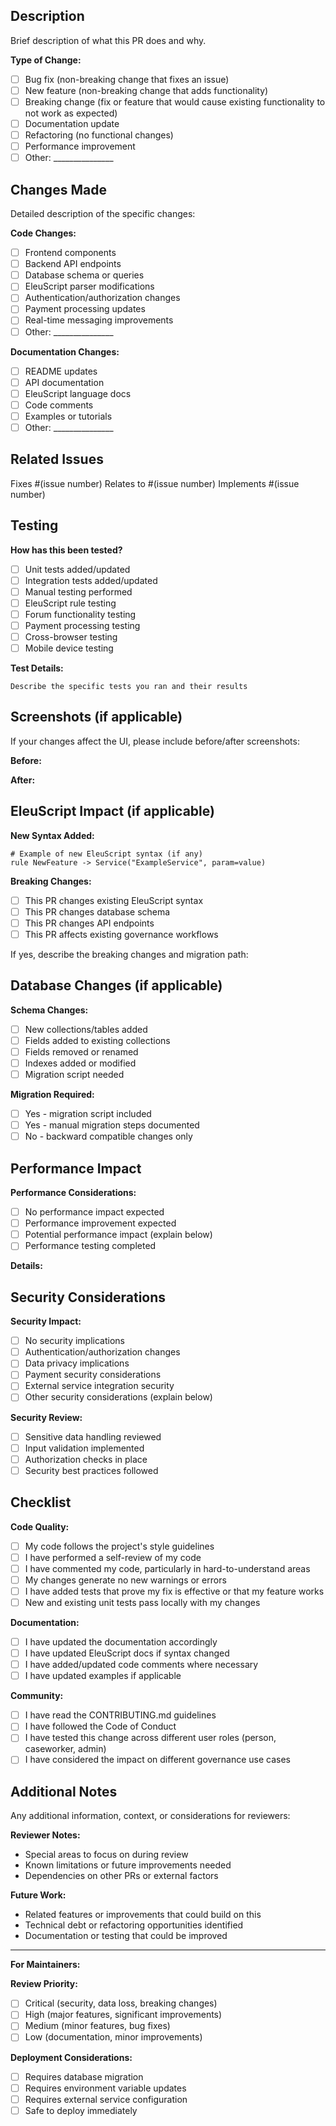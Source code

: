 ## Description

Brief description of what this PR does and why.

**Type of Change:**
- [ ] Bug fix (non-breaking change that fixes an issue)
- [ ] New feature (non-breaking change that adds functionality)
- [ ] Breaking change (fix or feature that would cause existing functionality to not work as expected)
- [ ] Documentation update
- [ ] Refactoring (no functional changes)
- [ ] Performance improvement
- [ ] Other: _______________

## Changes Made

Detailed description of the specific changes:

**Code Changes:**
- [ ] Frontend components
- [ ] Backend API endpoints
- [ ] Database schema or queries
- [ ] EleuScript parser modifications
- [ ] Authentication/authorization changes
- [ ] Payment processing updates
- [ ] Real-time messaging improvements
- [ ] Other: _______________

**Documentation Changes:**
- [ ] README updates
- [ ] API documentation
- [ ] EleuScript language docs
- [ ] Code comments
- [ ] Examples or tutorials
- [ ] Other: _______________

## Related Issues

Fixes #(issue number)
Relates to #(issue number)
Implements #(issue number)

## Testing

**How has this been tested?**
- [ ] Unit tests added/updated
- [ ] Integration tests added/updated
- [ ] Manual testing performed
- [ ] EleuScript rule testing
- [ ] Forum functionality testing
- [ ] Payment processing testing
- [ ] Cross-browser testing
- [ ] Mobile device testing

**Test Details:**
```
Describe the specific tests you ran and their results
```

## Screenshots (if applicable)

If your changes affect the UI, please include before/after screenshots:

**Before:**
<!-- Screenshot or description of previous behavior -->

**After:** 
<!-- Screenshot or description of new behavior -->

## EleuScript Impact (if applicable)

**New Syntax Added:**
```eleuscript
# Example of new EleuScript syntax (if any)
rule NewFeature -> Service("ExampleService", param=value)
```

**Breaking Changes:**
- [ ] This PR changes existing EleuScript syntax
- [ ] This PR changes database schema
- [ ] This PR changes API endpoints
- [ ] This PR affects existing governance workflows

If yes, describe the breaking changes and migration path:

## Database Changes (if applicable)

**Schema Changes:**
- [ ] New collections/tables added
- [ ] Fields added to existing collections
- [ ] Fields removed or renamed
- [ ] Indexes added or modified
- [ ] Migration script needed

**Migration Required:**
- [ ] Yes - migration script included
- [ ] Yes - manual migration steps documented
- [ ] No - backward compatible changes only

## Performance Impact

**Performance Considerations:**
- [ ] No performance impact expected
- [ ] Performance improvement expected
- [ ] Potential performance impact (explain below)
- [ ] Performance testing completed

**Details:**
<!-- Describe any performance implications -->

## Security Considerations

**Security Impact:**
- [ ] No security implications
- [ ] Authentication/authorization changes
- [ ] Data privacy implications
- [ ] Payment security considerations
- [ ] External service integration security
- [ ] Other security considerations (explain below)

**Security Review:**
- [ ] Sensitive data handling reviewed
- [ ] Input validation implemented
- [ ] Authorization checks in place
- [ ] Security best practices followed

## Checklist

**Code Quality:**
- [ ] My code follows the project's style guidelines
- [ ] I have performed a self-review of my code
- [ ] I have commented my code, particularly in hard-to-understand areas
- [ ] My changes generate no new warnings or errors
- [ ] I have added tests that prove my fix is effective or that my feature works
- [ ] New and existing unit tests pass locally with my changes

**Documentation:**
- [ ] I have updated the documentation accordingly
- [ ] I have updated EleuScript docs if syntax changed
- [ ] I have added/updated code comments where necessary
- [ ] I have updated examples if applicable

**Community:**
- [ ] I have read the CONTRIBUTING.md guidelines
- [ ] I have followed the Code of Conduct
- [ ] I have tested this change across different user roles (person, caseworker, admin)
- [ ] I have considered the impact on different governance use cases

## Additional Notes

Any additional information, context, or considerations for reviewers:

**Reviewer Notes:**
- Special areas to focus on during review
- Known limitations or future improvements needed
- Dependencies on other PRs or external factors

**Future Work:**
- Related features or improvements that could build on this
- Technical debt or refactoring opportunities identified
- Documentation or testing that could be improved

---

**For Maintainers:**

**Review Priority:**
- [ ] Critical (security, data loss, breaking changes)
- [ ] High (major features, significant improvements)
- [ ] Medium (minor features, bug fixes)
- [ ] Low (documentation, minor improvements)

**Deployment Considerations:**
- [ ] Requires database migration
- [ ] Requires environment variable updates
- [ ] Requires external service configuration
- [ ] Safe to deploy immediately
